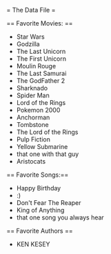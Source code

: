 = The Data File =


== Favorite Movies: ==
* Star Wars
* Godzilla
* The Last Unicorn
* The First Unicorn
* Moulin Rouge
* The Last Samurai
* The GodFather 2 
* Sharknado
* Spider Man
* Lord of the Rings
* Pokemon 2000
* Anchorman
* Tombstone
* The Lord of the Rings
* Pulp Fiction
* Yellow Submarine
* that one with that guy
* Aristocats


== Favorite Songs:==
* Happy Birthday
* :)
* Don't Fear The Reaper
* King of Anything
* that one song you always hear

== Favorite Authors ==
* KEN KESEY
